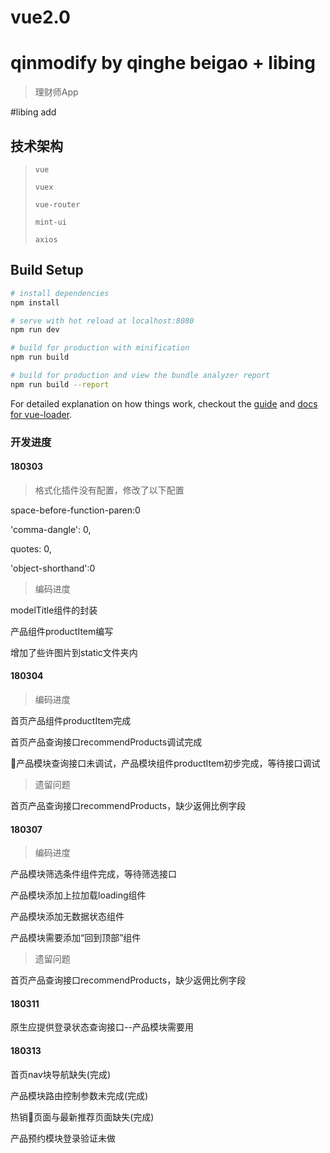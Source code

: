 # vue2.0
# qinmodify by qinghe beigao + libing


> 理财师App

#libing add

## 技术架构

>`vue`
>
>`vuex`
>
>`vue-router`
>
>`mint-ui`
>
>`axios`

## Build Setup

``` bash
# install dependencies
npm install

# serve with hot reload at localhost:8080
npm run dev

# build for production with minification
npm run build

# build for production and view the bundle analyzer report
npm run build --report
```

For detailed explanation on how things work, checkout the [guide](http://vuejs-templates.github.io/webpack/) and [docs for vue-loader](http://vuejs.github.io/vue-loader).

### 开发进度

#### 180303

>格式化插件没有配置，修改了以下配置

space-before-function-paren:0

'comma-dangle': 0,

quotes: 0,

'object-shorthand':0

>编码进度

modelTitle组件的封装

产品组件productItem编写

增加了些许图片到static文件夹内

#### 180304

>编码进度

首页产品组件productItem完成

首页产品查询接口recommendProducts调试完成

产品模块查询接口未调试，产品模块组件productItem初步完成，等待接口调试

>遗留问题

首页产品查询接口recommendProducts，缺少返佣比例字段

#### 180307

>编码进度

产品模块筛选条件组件完成，等待筛选接口

产品模块添加上拉加载loading组件

产品模块添加无数据状态组件

产品模块需要添加“回到顶部”组件

>遗留问题

首页产品查询接口recommendProducts，缺少返佣比例字段

#### 180311

原生应提供登录状态查询接口--产品模块需要用

#### 180313

首页nav块导航缺失(完成)

产品模块路由控制参数未完成(完成)

热销页面与最新推荐页面缺失(完成)

产品预约模块登录验证未做
